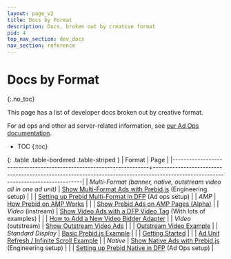 ```yaml
---
layout: page_v2
title: Docs by Format
description: Docs, broken out by creative format
pid: 4
top_nav_section: dev_docs
nav_section: reference
---
```


<div class="bs-docs-section" markdown="1">

# Docs by Format
{:.no_toc}

This page has a list of developer docs broken out by creative format.

For ad ops and other ad server-related information, see [our Ad Ops documentation]({{site.github.url}}/adops/before-you-start.html).

* TOC
{:toc}

{: .table .table-bordered .table-striped }
| Format                                                              | Page                                                                                                                             |
|---------------------------------------------------------------------+----------------------------------------------------------------------------------------------------------------------------------|
| *Multi-Format (banner, native, outstream video all in one ad unit)* | [Show Multi-Format Ads with Prebid.js]({{site.baseurl}}/dev-docs/show-multi-format-ads.html) (Engineering setup)                  |
|                                                                     | [Setting up Prebid Multi-Format in DFP]({{site.baseurl}}/adops/setting-up-prebid-multi-format-in-dfp.html) (Ad ops setup)         |
| *AMP*                                                               | [How Prebid on AMP Works]({{site.github.url}}/dev-docs/how-prebid-on-amp-works.html)                                             |
|                                                                     | [Show Prebid Ads on AMP Pages (Alpha)]({{site.github.url}}/dev-docs/show-prebid-ads-on-amp-pages.html)                           |
| *Video* (instream)                                                  | [Show Video Ads with a DFP Video Tag]({{site.github.url}}/dev-docs/show-video-with-a-dfp-video-tag.html) (With lots of examples) |
|                                                                     | [How to Add a New Video Bidder Adapter]({{site.github.url}}/dev-docs/how-to-add-a-new-video-bidder-adaptor.html)                 |
| *Video* (outstream)                                                 | [Show Outstream Video Ads]({{site.github.url}}/dev-docs/show-outstream-video-ads.html)                                           |
|                                                                     | [Outstream Video Example]({{site.github.url}}/examples/video/outstream/outstream-dfp.html)                                    |
| *Standard Display*                                                  | [Basic Prebid.js Example]({{site.github.url}}/dev-docs/examples/basic-example.html)                                              |
|                                                                     | [Getting Started]({{site.github.url}}/dev-docs/getting-started.html)                                                             |
|                                                                     | [Ad Unit Refresh / Infinite Scroll Example]({{site.github.url}}/dev-docs/examples/adunit-refresh.html)                           |
| *Native*                                                            | [Show Native Ads with Prebid.js]({{site.github.url}}/dev-docs/show-native-ads.html) (Engineering setup)                          |
|                                                                     | [Setting up Prebid Native in DFP]({{site.github.url}}/adops/setting-up-prebid-native-in-dfp.html) (Ad Ops setup)                 |

</div>
